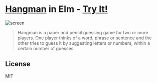 
# [Hangman](https://en.wikipedia.org/wiki/Hangman_(game)) in Elm - [Try It!](http://puemos.github.io/elm-hangman)

![screen](https://user-images.githubusercontent.com/13174025/28055212-407be326-6618-11e7-8a94-00fabd1c17db.gif)

>Hangman is a paper and pencil guessing game for two or more players. One player thinks of a word, phrase or sentence and the other tries to guess it by suggesting letters or numbers, within a certain number of guesses.

## License

MIT
